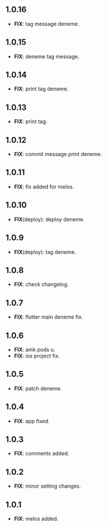 ## 1.0.16

 - **FIX**: tag message deneme.

## 1.0.15

 - **FIX**: deneme tag message.

## 1.0.14

 - **FIX**: print tag deneme.

## 1.0.13

 - **FIX**: print tag.

## 1.0.12

 - **FIX**: commit message print deneme.

## 1.0.11

 - **FIX**: fix added for melos.

## 1.0.10

 - **FIX**(deploy): deploy deneme.

## 1.0.9

 - **FIX**(deploy): tag deneme.

## 1.0.8

 - **FIX**: check changelog.

## 1.0.7

 - **FIX**: flutter main deneme fix.

## 1.0.6

 - **FIX**: amk pods u.
 - **FIX**: ios project fix.

## 1.0.5

 - **FIX**: patch deneme.

## 1.0.4

 - **FIX**: app fixed.

## 1.0.3

 - **FIX**: comments added.

## 1.0.2

 - **FIX**: minor setting changes.

## 1.0.1

 - **FIX**: melos added.

